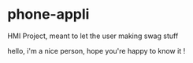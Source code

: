 # phone-appli
HMI Project, meant to let the user making swag stuff

hello, i'm a nice person, hope you're happy to know it !
